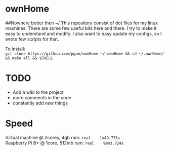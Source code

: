 # ownHome
##Nowhere better then ~/
This repository consist of dot files for my linux machines. There are some few useful bits here and there.
I try to make it easy to understand and modify. I also want to easy update my configs, so I wrote few scripts for that.

  
To install:  
`git clone https://github.com/pgum/ownHome ~/.ownHome && cd ~/.ownHome/ && make all && $SHELL`  
  

# TODO
* Add a wiki to the project
* more comments in the code
* constantly add new things

# Speed
Virtual machine @ 2cores, 4gb ram: `real    1m49.771s`  
Raspberry Pi B+ @ 1core, 512mb ram: `real    9m43.724s` 
